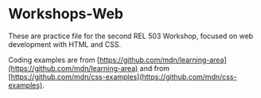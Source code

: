 # Workshops-Web

These are practice file for the second REL 503 Workshop, focused on web development with HTML and CSS.

Coding examples are from [https://github.com/mdn/learning-area](https://github.com/mdn/learning-area) and from [https://github.com/mdn/css-examples](https://github.com/mdn/css-examples).